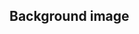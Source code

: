 ## Background image


<!-- <values.backgroundImage> -->

<!-- </values.backgroundImage> -->

<!-- <variants.backgroundImage> -->

<!-- </variants.backgroundImage> -->
